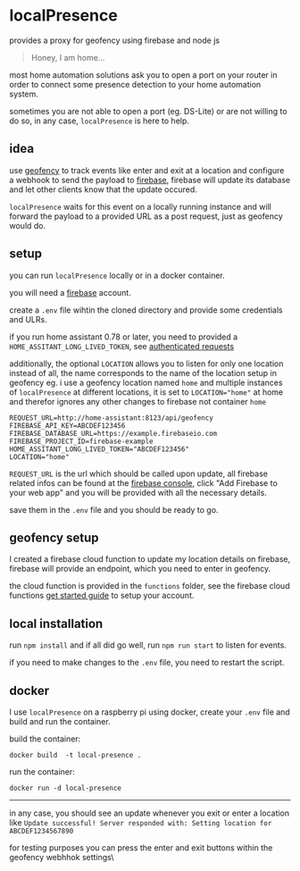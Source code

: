 # localPresence

provides a proxy for geofency using firebase and node js

> Honey, I am home…

most home automation solutions ask you to open a port on your router in order to connect some presence detection to your home automation system.

sometimes you are not able to open a port (eg. DS-Lite) or are not willing to do so, in any case, `localPresence` is here to help.

## idea

use [geofency](http://www.geofency.com) to track events like enter and exit at a location and configure a webhook to send the payload to [firebase](https://firebase.google.com), firebase will update its database and let other clients know that the update occured.

`localPresence` waits for this event on a locally running instance and will forward the payload to a provided URL as a post request, just as geofency would do.

## setup

you can run `localPresence` locally or in a docker container.

you will need a [firebase](https://firebase.google.com) account.

create a `.env` file wihtin the cloned directory and provide some credentials and ULRs.

if you run home assistant 0.78 or later, you need to provided a `HOME_ASSITANT_LONG_LIVED_TOKEN`, see [authenticated requests](https://developers.home-assistant.io/docs/en/auth_api.html#making-authenticated-requests)

additionally, the optional `LOCATION` allows you to listen for only one location instead of all, the name corresponds to the name of the location setup in geofency eg. i use a geofency location named `home` and multiple instances of `localPresence` at different locations, it is set to `LOCATION="home"` at home and therefor ignores any other changes to firebase not container `home`

```
REQUEST_URL=http://home-assistant:8123/api/geofency
FIREBASE_API_KEY=ABCDEF123456
FIREBASE_DATABASE_URL=https://example.firebaseio.com
FIREBASE_PROJECT_ID=firebase-example
HOME_ASSITANT_LONG_LIVED_TOKEN="ABCDEF123456"
LOCATION="home"
```

`REQUEST_URL` is the url which should be called upon update, all firebase related infos can be found at the [firebase console](https://console.firebase.google.com/project/firebase-omnipresence/settings/general/), click "Add Firebase to your web app" and you will be provided with all the necessary details.

save them in the `.env` file and you should be ready to go.

## geofency setup

I created a firebase cloud function to update my location details on firebase, firebase will provide an endpoint, which you need to enter in geofency.

the cloud function is provided in the `functions` folder, see the firebase cloud functions [get started guide](https://firebase.google.com/docs/functions/get-started) to setup your account.

## local installation

run `npm install` and if all did go well, run `npm run start` to listen for events.

if you need to make changes to the `.env` file, you need to restart the script.

## docker

I use `localPresence` on a raspberry pi using docker, create your `.env` file and build and run the container.

build the container:

```
docker build  -t local-presence .
```

run the container:

```
docker run -d local-presence
```

---

in any case, you should see an update whenever you exit or enter a location like `Update successful! Server responded with: Setting location for ABCDEF1234567890`

for testing purposes you can press the enter and exit buttons within the geofency webhhok settings\
